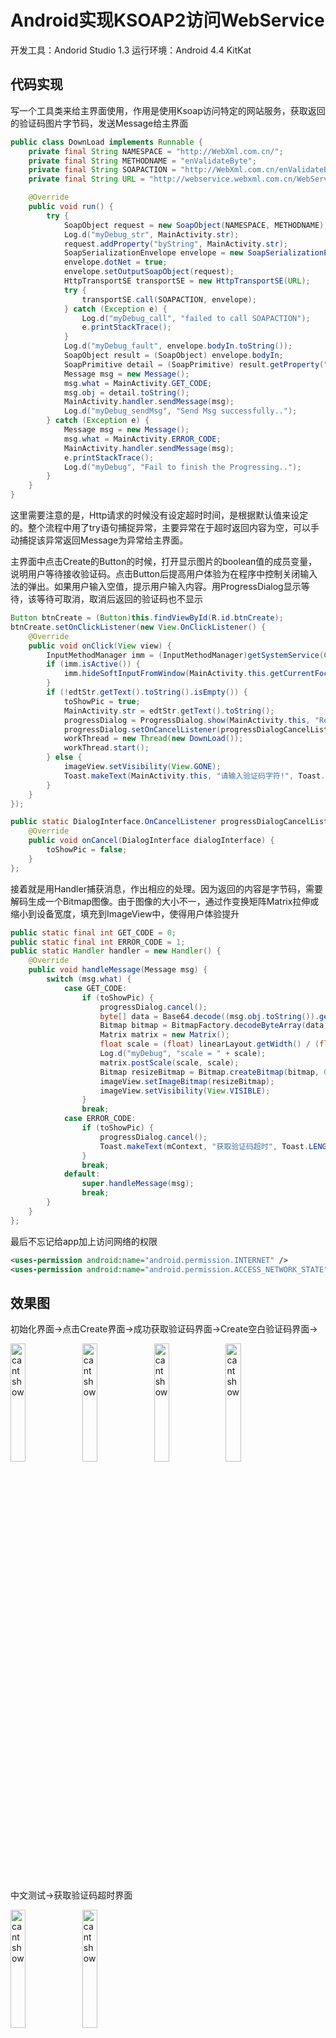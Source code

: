 # Android实现KSOAP2访问WebService

开发工具：Andorid Studio 1.3
运行环境：Android 4.4 KitKat

## 代码实现

写一个工具类来给主界面使用，作用是使用Ksoap访问特定的网站服务，获取返回的验证码图片字节码，发送Message给主界面

```java
public class DownLoad implements Runnable {
    private final String NAMESPACE = "http://WebXml.com.cn/";
    private final String METHODNAME = "enValidateByte";
    private final String SOAPACTION = "http://WebXml.com.cn/enValidateByte";
    private final String URL = "http://webservice.webxml.com.cn/WebServices/ValidateCodeWebService.asmx";

    @Override
    public void run() {
        try {
            SoapObject request = new SoapObject(NAMESPACE, METHODNAME);
            Log.d("myDebug_str", MainActivity.str);
            request.addProperty("byString", MainActivity.str);
            SoapSerializationEnvelope envelope = new SoapSerializationEnvelope(SoapEnvelope.VER10);
            envelope.dotNet = true;
            envelope.setOutputSoapObject(request);
            HttpTransportSE transportSE = new HttpTransportSE(URL);
            try {
                transportSE.call(SOAPACTION, envelope);
            } catch (Exception e) {
                Log.d("myDebug_call", "failed to call SOAPACTION");
                e.printStackTrace();
            }
            Log.d("myDebug_fault", envelope.bodyIn.toString());
            SoapObject result = (SoapObject) envelope.bodyIn;
            SoapPrimitive detail = (SoapPrimitive) result.getProperty("enValidateByteResult");
            Message msg = new Message();
            msg.what = MainActivity.GET_CODE;
            msg.obj = detail.toString();
            MainActivity.handler.sendMessage(msg);
            Log.d("myDebug_sendMsg", "Send Msg successfully..");
        } catch (Exception e) {
            Message msg = new Message();
            msg.what = MainActivity.ERROR_CODE;
            MainActivity.handler.sendMessage(msg);
            e.printStackTrace();
            Log.d("myDebug", "Fail to finish the Progressing..");
        }
    }
}
```

这里需要注意的是，Http请求的时候没有设定超时时间，是根据默认值来设定的。整个流程中用了try语句捕捉异常，主要异常在于超时返回内容为空，可以手动捕捉该异常返回Message为异常给主界面。

主界面中点击Create的Button的时候，打开显示图片的boolean值的成员变量，说明用户等待接收验证码。点击Button后提高用户体验为在程序中控制关闭输入法的弹出。如果用户输入空值，提示用户输入内容。用ProgressDialog显示等待，该等待可取消，取消后返回的验证码也不显示

```java
Button btnCreate = (Button)this.findViewById(R.id.btnCreate);
btnCreate.setOnClickListener(new View.OnClickListener() {
    @Override
    public void onClick(View view) {
        InputMethodManager imm = (InputMethodManager)getSystemService(Context.INPUT_METHOD_SERVICE);
        if (imm.isActive()) {
            imm.hideSoftInputFromWindow(MainActivity.this.getCurrentFocus().getWindowToken(), InputMethodManager.HIDE_NOT_ALWAYS);
        }
        if (!edtStr.getText().toString().isEmpty()) {
            toShowPic = true;
            MainActivity.str = edtStr.getText().toString();
            progressDialog = ProgressDialog.show(MainActivity.this, "Requesting", "Requesting...", true, true);
            progressDialog.setOnCancelListener(progressDialogCancelListener);
            workThread = new Thread(new DownLoad());
            workThread.start();
        } else {
            imageView.setVisibility(View.GONE);
            Toast.makeText(MainActivity.this, "请输入验证码字符!", Toast.LENGTH_SHORT).show();
        }
    }
});

public static DialogInterface.OnCancelListener progressDialogCancelListener = new DialogInterface.OnCancelListener() {
    @Override
    public void onCancel(DialogInterface dialogInterface) {
        toShowPic = false;
    }
};
```

接着就是用Handler捕获消息，作出相应的处理。因为返回的内容是字节码，需要解码生成一个Bitmap图像。由于图像的大小不一，通过作变换矩阵Matrix拉伸或缩小到设备宽度，填充到ImageView中，使得用户体验提升

```java
public static final int GET_CODE = 0;
public static final int ERROR_CODE = 1;
public static Handler handler = new Handler() {
    @Override
    public void handleMessage(Message msg) {
        switch (msg.what) {
            case GET_CODE:
                if (toShowPic) {
                    progressDialog.cancel();
                    byte[] data = Base64.decode((msg.obj.toString()).getBytes(), Base64.DEFAULT);
                    Bitmap bitmap = BitmapFactory.decodeByteArray(data, 0, data.length);
                    Matrix matrix = new Matrix();
                    float scale = (float) linearLayout.getWidth() / (float) bitmap.getWidth();
                    Log.d("myDebug", "scale = " + scale);
                    matrix.postScale(scale, scale);
                    Bitmap resizeBitmap = Bitmap.createBitmap(bitmap, 0, 0, bitmap.getWidth(), bitmap.getHeight(), matrix, true);
                    imageView.setImageBitmap(resizeBitmap);
                    imageView.setVisibility(View.VISIBLE);
                }
                break;
            case ERROR_CODE:
                if (toShowPic) {
                    progressDialog.cancel();
                    Toast.makeText(mContext, "获取验证码超时", Toast.LENGTH_SHORT).show();
                }
                break;
            default:
                super.handleMessage(msg);
                break;
        }
    }
};
```

最后不忘记给app加上访问网络的权限

```xml
<uses-permission android:name="android.permission.INTERNET" />
<uses-permission android:name="android.permission.ACCESS_NETWORK_STATE" />
```

## 效果图

初始化界面->点击Create界面->成功获取验证码界面->Create空白验证码界面->

<img src="https://wsine.cn-gd.ufileos.com/image/wsine-blog-image317.png" alt="cant show" style="display: inline-block; width: 22%; " /> <img src="https://wsine.cn-gd.ufileos.com/image/wsine-blog-image318.png" alt="cant show" style="display: inline-block; width: 22%; " /> <img src="https://wsine.cn-gd.ufileos.com/image/wsine-blog-image319.png" alt="cant show" style="display: inline-block; width: 22%; " /> <img src="https://wsine.cn-gd.ufileos.com/image/wsine-blog-image320.png" alt="cant show" style="display: inline-block; width: 22%; " />

中文测试->获取验证码超时界面

<img src="https://wsine.cn-gd.ufileos.com/image/wsine-blog-image321.png" alt="cant show" style="display: inline-block; width: 22%; " /> <img src="https://wsine.cn-gd.ufileos.com/image/wsine-blog-image322.png" alt="cant show" style="display: inline-block; width: 22%; " />

## 一些总结

1.	最大的问题在于访问该网络服务的时候经常超时，因此使用try语句运行，后面捕获异常即可。
2.	本来打算ProgressDialog可以取消，然后停止或注销相应的子线程，但是发现该做法会造成内存泄漏，在官方文档和Android Studio中均有说明，后来选择使用boolean成员变量达到相同目的。

**了解Android中网络通讯的多种方法，进行简单的总结**
- 针对TCP网络的Socket和ServerSocket方法
	该方法和Java中的Socket编程一致，用到了Send和Receive两个方法。
- 针对UDP的DatagramSocket和DatagramPackage方法
	该方法和Java中的一致，和上面的差不多，也是监听端口，用到了Send和Receive方法。
- 针对URL的HttpClient和HttpURLConnection方法
	该方法主要用过URL使用TCP的传输层协议完成通信，有超时和重传次数等设置，可以通过URL中特定的参数访问网络。
- 针对Http的Apache Http方法
	该方法主要使用了Http网络协议中的GET和POST请求，可以被重定向，可以返回任意内容。封装得比较好，使用起来比较方便。
- 针对WebService的Xmlrpc，Jsonrpc和Ksoap2等方法
	该方法主要方便在于用有限的枚举类型访问相应的WebService，从而得到相应的服务内容，是专门用来请求WebService的方法。
- 针对Web的WebView方法
	该方法使用了Google的开源Web浏览器渲染特定的Web页面在一定的手机区域，有UI界面，可以直观得看到上网的内容。


## 工程下载

传送门：[下载](http://pan.baidu.com/s/1dEsIKG5)